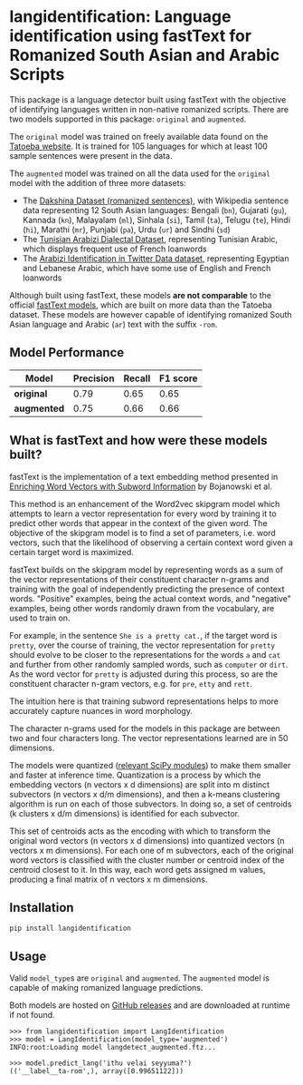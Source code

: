 # langidentification: Language identification using fastText for Romanized South Asian and Arabic Scripts

This package is a language detector built using fastText with the objective of identifying languages written in 
non-native romanized scripts. There are two models supported in this package: `original` and `augmented`. 

The `original` model was trained on freely 
available data found on the [Tatoeba website](https://tatoeba.org/en/downloads). It is trained for 105 languages 
for which at least 100 sample sentences were present in the data.

The `augmented` model was trained on all the data used for the `original` model with the addition of three more datasets:
* The [Dakshina Dataset (romanized sentences)](https://github.com/google-research-datasets/dakshina), with Wikipedia 
  sentence data representing 12 South Asian languages: Bengali (`bn`), Gujarati (`gu`), Kannada (`kn`), 
  Malayalam (`ml`), Sinhala (`si`), Tamil (`ta`), Telugu (`te`), Hindi (`hi`), Marathi (`mr`), Punjabi (`pa`), 
  Urdu (`ur`) and Sindhi (`sd`)
* The [Tunisian Arabizi Dialectal Dataset](https://aclanthology.org/2021.wanlp-1.25.pdf), representing Tunisian 
  Arabic, which displays frequent use of French loanwords
* The [Arabizi Identification in Twitter Data dataset](https://aclanthology.org/P16-3008.pdf), representing Egyptian 
  and Lebanese Arabic, which have some use of English and French loanwords

Although built using fastText, these models **are not comparable** to the official 
[fastText models](https://fasttext.cc/docs/en/language-identification.html), which are built on more data than the 
Tatoeba dataset. These models are however capable of identifying romanized South Asian language and Arabic (`ar`) text 
with the suffix `-rom`.

## Model Performance

|Model|Precision|Recall|F1 score|
|---|---|---|---|
|**original**|0.79|0.65|0.65|
|**augmented**|0.75|0.66|0.66|

## What is fastText and how were these models built?

fastText is the implementation of a text embedding method presented in 
[Enriching Word Vectors with Subword Information](https://arxiv.org/abs/1607.04606) by Bojanowski et al. 

This method is an enhancement of the Word2vec skipgram model which attempts to learn a vector representation for every 
word by training it to predict other words that appear in the context of the given word. The objective of the skipgram 
model is to find a set of parameters, i.e. word vectors, such that the likelihood of observing a certain context word 
given a certain target word is maximized.

fastText builds on the skipgram model by representing words as a sum of the vector representations of their constituent 
character n-grams and training with the goal of independently predicting the presence of context words. "Positive" 
examples, being the actual context words, and "negative" examples, being other words randomly drawn from the vocabulary, 
are used to train on.

For example, in the sentence `She is a pretty cat.`, if the target word is `pretty`, over the course of training, the 
vector representation for `pretty` should evolve to be closer to the representations for the words `a` and `cat` and 
further from other randomly sampled words, such as `computer` or `dirt`. As the word vector for `pretty` is adjusted 
during this process, so are the constituent character n-gram vectors, e.g. for `pre`, `etty` and `rett`.

The intuition here is that training subword representations helps to more accurately capture nuances in word morphology.

The character n-grams used for the models in this package are between two and four characters long. The vector 
representations learned are in 50 dimensions.

The models were quantized ([relevant SciPy modules](https://docs.scipy.org/doc/scipy/reference/cluster.vq.html)) to make 
them smaller and faster at inference time. Quantization is a process by which the embedding vectors (n vectors x 
d dimensions) are split into m distinct subvectors (n vectors x d/m dimensions), and then a k-means clustering algorithm 
is run on each of those subvectors. In doing so, a set of centroids (k clusters x d/m dimensions) is identified for each 
subvector. 

This set of centroids acts as the encoding with which to transform the original word vectors (n vectors x d dimensions) 
into quantized vectors (n vectors x m dimensions). For each one of m subvectors, each of the original word vectors 
is classified with the cluster number or centroid index of the centroid closest to it. In this way, each word gets 
assigned m values, producing a final matrix of n vectors x m dimensions.

## Installation

```
pip install langidentification
```

## Usage
Valid `model_type`s are `original` and `augmented`. The `augmented` model is capable of making romanized language 
predictions.

Both models are hosted on [GitHub releases](https://github.com/absu5530/langidentification/releases) and are downloaded 
at runtime if not found.

```
>>> from langidentification import LangIdentification
>>> model = LangIdentification(model_type='augmented')
INFO:root:Loading model langdetect_augmented.ftz...

>>> model.predict_lang('ithu velai seyyuma?')
(('__label__ta-rom',), array([0.99651122]))
```
